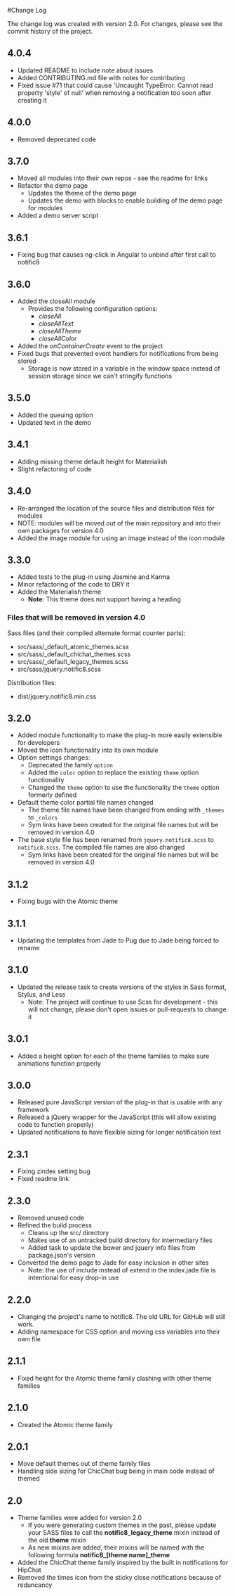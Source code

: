 #Change Log

The change log was created with version 2.0. For changes, please see the commit history of the project.

## 4.0.4

- Updated README to include note about issues
- Added CONTRIBUTING.md file with notes for contributing
- Fixed issue #71 that could cause 'Uncaught TypeError: Cannot read property 'style' of null' when removing a notification too soon after creating it

## 4.0.0

- Removed deprecated code

## 3.7.0

- Moved all modules into their own repos - see the readme for links
- Refactor the demo page
    - Updates the theme of the demo page
    - Updates the demo with blocks to enable building of the demo page for modules
- Added a demo server script

## 3.6.1

- Fixing bug that causes ng-click in Angular to unbind after first call to notific8

## 3.6.0

- Added the closeAll module
    - Provides the following configuration options:
        - _closeAll_
        - _closeAllText_
        - _closeAllTheme_
        - _closeAllColor_
- Added the _onContainerCreate_ event to the project
- Fixed bugs that prevented event handlers for notifications from being stored
    - Storage is now stored in a variable in the window space instead of session storage since we can't stringify functions

## 3.5.0

- Added the queuing option
- Updated text in the demo

## 3.4.1

- Adding missing theme default height for Materialish
- Slight refactoring of code

## 3.4.0

- Re-arranged the location of the source files and distribution files for modules
- NOTE: modules will be moved out of the main repository and into their own packages for version 4.0
- Added the image module for using an image instead of the icon module

## 3.3.0

- Added tests to the plug-in using Jasmine and Karma
- Minor refactoring of the code to DRY it
- Added the Materialish theme
    - __Note__: This theme does not support having a heading

### Files that will be removed in version 4.0

Sass files (and their compiled alternate format counter parts):

- src/sass/\_default_atomic_themes.scss
- src/sass/\_default_chichat_themes.scss
- src/sass/\_default_legacy_themes.scss
- src/sass/jquery.notific8.scss

Distribution files:

- dist/jquery.notific8.min.css

## 3.2.0

- Added module functionality to make the plug-in more easily extensible for developers
- Moved the icon functionality into its own module
- Option settings changes:
    - Deprecated the family `option`
    - Added the `color` option to replace the existing `theme` option functionality
    - Changed the `theme` option to use the functionality the `theme` option formerly defined
- Default theme color partial file names changed
    - The theme file names have been changed from ending with `_themes` to `_colors`
    - Sym links have been created for the original file names but will be removed in version 4.0
- The base style file has been renamed from `jquery.notific8.scss` to `notific8.scss`. The compiled file names are also changed
    - Sym links have been created for the original file names but will be removed in version 4.0

## 3.1.2

- Fixing bugs with the Atomic theme

## 3.1.1

- Updating the templates from Jade to Pug due to Jade being forced to rename

## 3.1.0

- Updated the release task to create versions of the styles in Sass format, Stylus, and Less
    - Note: The project will continue to use Scss for development - this will not change, please don't open issues or pull-requests to change it

## 3.0.1

- Added a height option for each of the theme families to make sure animations function properly

## 3.0.0

- Released pure JavaScript version of the plug-in that is usable with any framework
- Released a jQuery wrapper for the JavaScript (this will allow existing code to function properly)
- Updated notifications to have flexible sizing for longer notification text

## 2.3.1

- Fixing zindex setting bug
- Fixed readme link

## 2.3.0

- Removed unused code
- Refined the build process
    - Cleans up the src/ directory
    - Makes use of an untracked build directory for intermediary files
    - Added task to update the bower and jquery info files from package.json's version
- Converted the demo page to Jade for easy inclusion in other sites
    - Note: the use of include instead of extend in the index.jade file is intentional for easy drop-in use

## 2.2.0

- Changing the project's name to notific8. The old URL for GitHub will still work.
- Adding namespace for CSS option and moving css variables into their own file

## 2.1.1

- Fixed height for the Atomic theme family clashing with other theme families

## 2.1.0

- Created the Atomic theme family

## 2.0.1

- Move default themes out of theme family files
- Handling side sizing for ChicChat bug being in main code instead of themed

## 2.0

- Theme families were added for version 2.0
    - If you were generating custom themes in the past, please update your SASS files to call the __notific8\_legacy\_theme__ mixin instead of the old __theme__ mixin
    - As new mixins are added, their mixins will be named with the following formula __notific8\_[theme name]\_theme__
- Added the ChicChat theme family inspired by the built in notifications for HipChat
- Removed the times icon from the sticky close notifications because of reduncancy
